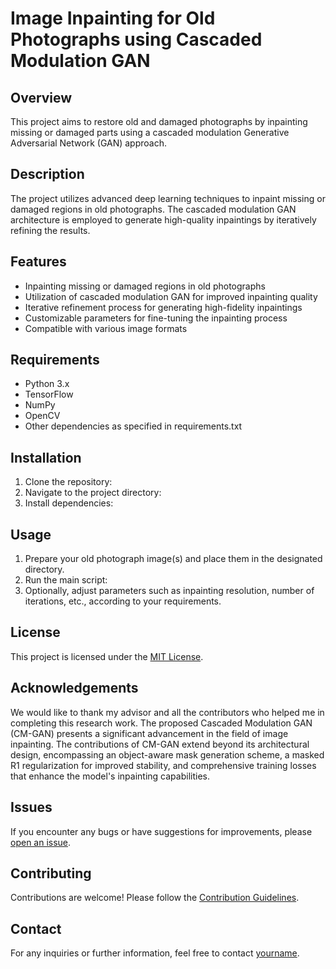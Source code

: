 # Image Inpainting for Old Photographs using Cascaded Modulation GAN

## Overview
This project aims to restore old and damaged photographs by inpainting missing or damaged parts using a cascaded modulation Generative Adversarial Network (GAN) approach. 

## Description
The project utilizes advanced deep learning techniques to inpaint missing or damaged regions in old photographs. The cascaded modulation GAN architecture is employed to generate high-quality inpaintings by iteratively refining the results. 

## Features
- Inpainting missing or damaged regions in old photographs
- Utilization of cascaded modulation GAN for improved inpainting quality
- Iterative refinement process for generating high-fidelity inpaintings
- Customizable parameters for fine-tuning the inpainting process
- Compatible with various image formats

## Requirements
- Python 3.x
- TensorFlow
- NumPy
- OpenCV
- Other dependencies as specified in requirements.txt

## Installation
1. Clone the repository:
2. Navigate to the project directory:
3. Install dependencies:

## Usage
1. Prepare your old photograph image(s) and place them in the designated directory.
2. Run the main script:
3. Optionally, adjust parameters such as inpainting resolution, number of iterations, etc., according to your requirements.

## License
This project is licensed under the [MIT License](https://opensource.org/licenses/MIT).

## Acknowledgements
We would like to thank my advisor and all the contributors who helped me in completing this research work. The proposed Cascaded Modulation GAN (CM-GAN) presents a significant advancement in the field of image inpainting. The contributions of CM-GAN extend beyond its architectural design, encompassing an object-aware mask  generation scheme, a masked R1 regularization for improved stability, and comprehensive training losses that enhance the model's inpainting capabilities.
## Issues
If you encounter any bugs or have suggestions for improvements, please [open an issue](https://github.com/yourusername/image-inpainting/issues).

## Contributing
Contributions are welcome! Please follow the [Contribution Guidelines](CONTRIBUTING.md).

## Contact
For any inquiries or further information, feel free to contact [yourname](mailto:youremail@example.com).


